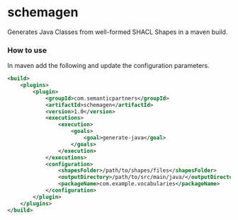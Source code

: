 # schemagen
Generates Java Classes from well-formed SHACL Shapes in a maven build.

### How to use
In maven add the following and update the configuration parameters.
```xml
<build>
    <plugins>
        <plugin>
            <groupId>com.semanticpartners</groupId>
            <artifactId>schemagen</artifactId>
            <version>1.0</version>
            <executions>
                <execution>
                    <goals>
                        <goal>generate-java</goal>
                    </goals>
                </execution>
            </executions>
            <configuration>
                <shapesFolder>/path/to/shapes/files</shapesFolder>
                <outputDirectory>/path/to/src/main/java/</outputDirectory>
                <packageName>com.example.vocabularies</packageName>
            </configuration>
        </plugin>
    </plugins>
</build>
```